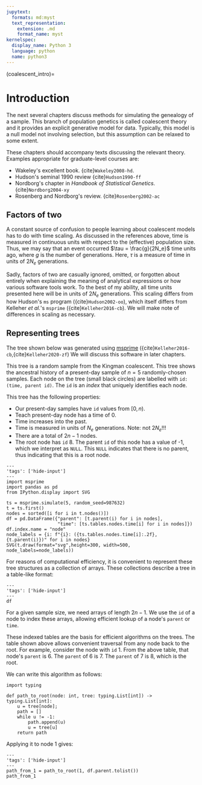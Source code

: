 ```yaml
---
jupytext:
  formats: md:myst
  text_representation:
    extension: .md
    format_name: myst
kernelspec:
  display_name: Python 3
  language: python
  name: python3
---
```


(coalescent_intro)=

# Introduction

The next several chapters discuss methods for simulating the genealogy of a sample.
This branch of population genetics is called coalescent theory and it provides an explicit generative model for data.
Typically, this model is a null model not involving selection, but this assumption can be relaxed to some extent.

These chapters should accompany texts discussing the relevant theory.
Examples appropriate for graduate-level courses are:

* Wakeley's excellent book. {cite}`Wakeley2008-hd`.
* Hudson's seminal 1990 review {cite}`Hudson1990-ff`
* Nordborg's chapter in *Handbook of Statistical Genetics*. {cite}`Nordborg2004-xy`
* Rosenberg and Nordborg's review. {cite}`Rosenberg2002-ac`

## Factors of two

A constant source of confusion to people learning about coalescent models has to do with time scaling.
As discussed in the references above, time is measured in continuous units with respect to the (effective) population size.
Thus, we may say that an event occurred $\tau = \frac{g}{2N_e}$ time units ago, where $g$ is the number of generations.
Here, $\tau$ is a measure of time in units of $2N_e$ generations.

Sadly, factors of two are casually ignored, omitted, or forgotten about entirely when explaining the meaning of analytical expressions or how various software tools work.
To the best of my ability, all time units presented here will be in units of $2N_e$ generations.
This scaling differs from how Hudson's `ms` program ({cite}`Hudson2002-oo`), which itself differs from Kelleher *et al.*'s `msprime` ({cite}`Kelleher2016-cb`).
We will make note of differences in scaling as necessary.

## Representing trees

The tree shown below was generated using [msprime](https://msprime.readthedocs.io) ({cite}`Kelleher2016-cb`,{cite}`Kelleher2020-zf`)
We will discuss this software in later chapters.

This tree is a random sample from the Kingman coalescent.
This tree shows the ancestral history of a present-day sample of $n = 5$ randomly-chosen samples.
Each node on the tree (small black circles) are labelled with `id: (time, parent id)`.
The `id` is an *index* that uniquely identifies each node.

This tree has the following properties:

* Our present-day samples have `id` values from $[0, n)$.
* Teach present-day node has a time of 0.
* Time increases into the past.
* Time is measured in units of $N_e$ generations.
  Note: not $2N_e$!!!
* There are a total of $2n - 1$ nodes.
* The root node has `id` 8.
  The parent `id` of this node has a value of -1, which we interpret as `NULL`.
  This `NULL` indicates that there is no parent, thus indicating that this is a root node.

```{code-cell}
---
'tags': ['hide-input']
---
import msprime
import pandas as pd
from IPython.display import SVG

ts = msprime.simulate(5, random_seed=987632)
t = ts.first()
nodes = sorted([i for i in t.nodes()])
df = pd.DataFrame({"parent": [t.parent(i) for i in nodes],
                   "time": [ts.tables.nodes.time[i] for i in nodes]})
df.index.name = "node"
node_labels = {i: f"{i}: ({ts.tables.nodes.time[i]:.2f}, {t.parent(i)})" for i in nodes}
SVG(t.draw(format="svg",height=300, width=500, node_labels=node_labels))
```

For reasons of computational efficiency, it is convenient to represent these tree structures as a collection of arrays.
These collections describe a tree in a table-like format:

```{code-cell}
---
'tags': ['hide-input']
---
df
```

For a given sample size, we need arrays of length $2n - 1$.
We use the `id` of a node to index these arrays, allowing efficient lookup of a node's `parent` or `time`.

These indexed tables are the basis for efficient algorithms on the trees.
The table shown above allows convenient traversal from any node back to the root.
For example, consider the node with `id` 1.
From the above table, that node's `parent` is 6.
The `parent` of 6 is 7.
The `parent` of 7 is 8, which is the root.

We can write this algorithm as follows:

```{code-cell}
import typing

def path_to_root(node: int, tree: typing.List[int]) -> typing.List[int]:
    u = tree[node];
    path = []
    while u != -1:
        path.append(u)
        u = tree[u]
    return path
```

Applying it to node 1 gives:

```{code-cell}
---
'tags': ['hide-input']
---
path_from_1 = path_to_root(1, df.parent.tolist())
path_from_1
```
